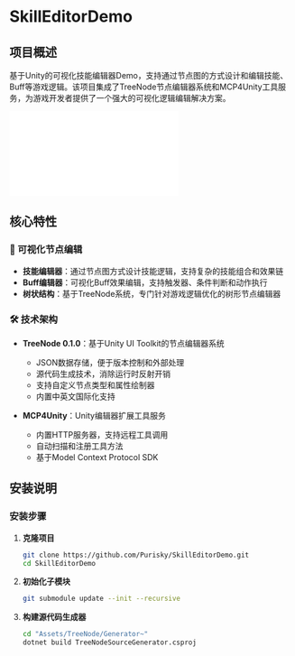 # SkillEditorDemo

## 项目概述
基于Unity的可视化技能编辑器Demo，支持通过节点图的方式设计和编辑技能、Buff等游戏逻辑。该项目集成了TreeNode节点编辑器系统和MCP4Unity工具服务，为游戏开发者提供了一个强大的可视化逻辑编辑解决方案。

<iframe src="//player.bilibili.com/player.html?isOutside=true&aid=115105492631965&bvid=BV1nEh1zdEGm&cid=31998741810&p=1" scrolling="no" border="0" frameborder="no" framespacing="0" allowfullscreen="true"></iframe>

## 核心特性

### 🎯 可视化节点编辑
- **技能编辑器**：通过节点图方式设计技能逻辑，支持复杂的技能组合和效果链
- **Buff编辑器**：可视化Buff效果编辑，支持触发器、条件判断和动作执行
- **树状结构**：基于TreeNode系统，专门针对游戏逻辑优化的树形节点编辑器

### 🛠️ 技术架构
- **TreeNode 0.1.0**：基于Unity UI Toolkit的节点编辑器系统
  - JSON数据存储，便于版本控制和外部处理
  - 源代码生成技术，消除运行时反射开销
  - 支持自定义节点类型和属性绘制器
  - 内置中英文国际化支持

- **MCP4Unity**：Unity编辑器扩展工具服务
  - 内置HTTP服务器，支持远程工具调用
  - 自动扫描和注册工具方法
  - 基于Model Context Protocol SDK

## 安装说明

### 安装步骤

1. **克隆项目**
   ```bash
   git clone https://github.com/Purisky/SkillEditorDemo.git
   cd SkillEditorDemo
   ```

2. **初始化子模块**
   ```bash
   git submodule update --init --recursive
   ```

3. **构建源代码生成器**
   ```bash
   cd "Assets/TreeNode/Generator~"
   dotnet build TreeNodeSourceGenerator.csproj
   ```